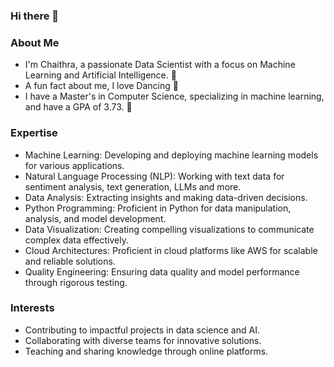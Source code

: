 ### Hi there 👋

<!--
**Chaithra28/Chaithra28** is a ✨ _special_ ✨ repository because its `README.md` (this file) appears on your GitHub profile.

Here are some ideas to get you started:

- 🔭 I’m currently working on ...
- 🌱 I’m currently learning ...
- 👯 I’m looking to collaborate on ...
- 🤔 I’m looking for help with ...
- 💬 Ask me about ...
- 📫 How to reach me: ...
- 😄 Pronouns: ...
- ⚡ Fun fact: ...
-->
### About Me
- I'm Chaithra, a passionate Data Scientist with a focus on Machine Learning and Artificial Intelligence. 🧠
- A fun fact about me, I love Dancing 💃
- I have a Master's in Computer Science, specializing in machine learning, and have a GPA of 3.73. 📕
### Expertise
- Machine Learning: Developing and deploying machine learning models for various applications.
- Natural Language Processing (NLP): Working with text data for sentiment analysis, text generation, LLMs and more.
- Data Analysis: Extracting insights and making data-driven decisions.
- Python Programming: Proficient in Python for data manipulation, analysis, and model development.
- Data Visualization: Creating compelling visualizations to communicate complex data effectively.
- Cloud Architectures: Proficient in cloud platforms like AWS for scalable and reliable solutions.
- Quality Engineering: Ensuring data quality and model performance through rigorous testing.
### Interests
- Contributing to impactful projects in data science and AI.
- Collaborating with diverse teams for innovative solutions.
- Teaching and sharing knowledge through online platforms.
